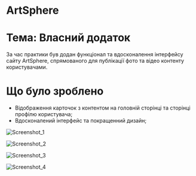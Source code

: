 # ArtSphere

# Тема: Власний додаток

За час практики був додан функціонал та вдосконалення інтерфейсу сайту ArtSphere, спрямованого для публікації фото та відео контенту користувачами.

# Що було зроблено

* Відображення карточок з контентом на головній сторінці та сторінці профілю користувача;
* Вдосконалений інтерфейс та покращенний дизайн;

![Screenshot_1](https://github.com/user-attachments/assets/77216680-7e65-4bf4-82fd-bef9ae19ad11)

![Screenshot_2](https://github.com/user-attachments/assets/eb4b32bd-9b46-422f-959c-4076b49bec8f)

![Screenshot_3](https://github.com/user-attachments/assets/573775bc-6ce4-4c0d-894b-e029fab27be4)

![Screenshot_4](https://github.com/user-attachments/assets/dbd9eb3b-bb51-4b02-a73c-2f77ae29609c)
